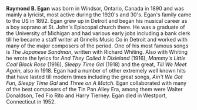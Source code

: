 
**Raymond B. Egan** was born in Windsor, Ontario, Canada in 1890 and was mainly a lyricist, most active during the 1920's and 30's. Egan's family came to the US in 1892. Egan grew up in Detroit and began his musical career as a boy soprano at St. John's Episcopal church there. He was a graduate of the University of Michigan and had various early jobs including a bank clerk till he became a staff writer at Grinells Music Co in Detroit and worked with many of the major composers of the period. One of his most famous songs is *The Japanese Sandman*, written with Richard Whiting. Also with Whiting he wrote the lyrics for *And They Called It Dixieland* (1916), *Mammy's Little Coal Black Rose* (1916), *Sleepy Time Gal* (1918) and the great, *Till We Meet Again*, also in 1918. Egan had a number of other extremely well known hits that have lasted till modern times including the great songs, *Ain't We Got Fun*, *Sleepy Time Gal* and *Three on A Match*. Egan collaborated with many of the best composers of the Tin Pan Alley Era, among them were Walter Donaldson, Ted Fio Rito and Harry Tierney. Egan died in Westport, Connecticut in 1952. 